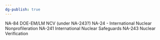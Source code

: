 ```yaml
---
dg-publish: true
---
```

NA-84
DOE-EM/LM
NCV (under NA-243?)
NA-24 - International Nuclear Nonprofileration
NA-241 International Nuclear Safeguards
NA-243 Nuclear Verification
